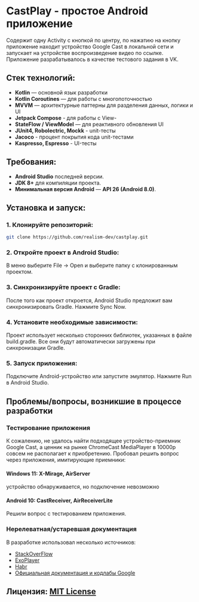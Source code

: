 # CastPlay - простое Android приложение
Содержит одну Activity с кнопкой по центру, по нажатию на кнопку приложение находит устройство Google Cast в локальной сети и запускает на устройстве воспроизведение видео по ссылке.
Приложение разрабатывалось в качестве тестового задания в VK.

## Стек технологий:
- **Kotlin** — основной язык разработки
- **Kotlin Coroutines** — для работы с многопоточностью
- **MVVM** — архитектурные паттерны для разделения данных, логики и UI
- **Jetpack Compose** - для работы с View- 
- **StateFlow / ViewModel** — для реактивного обновления UI
- **JUnit4, Robolectric, Mockk** - unit-тесты
- **Jacoco** - процент покрытия кода unit-тестами
- **Kaspresso, Espresso** - UI-тесты

## Требования:
- **Android Studio** последней версии.
- **JDK 8+** для компиляции проекта.
- **Минимальная версия Android** — **API 26 (Android 8.0)**.
  
## Установка и запуск:

### 1. Клонируйте репозиторий:
```bash
git clone https://github.com/realism-dev/castplay.git
```

### 2. Откройте проект в Android Studio:
В меню выберите File -> Open и выберите папку с клонированным проектом.

### 3. Синхронизируйте проект с Gradle:
После того как проект откроется, Android Studio предложит вам синхронизировать Gradle. Нажмите Sync Now.

### 4. Установите необходимые зависимости:
Проект использует несколько сторонних библиотек, указанных в файле build.gradle. Все они будут автоматически загружены при синхронизации Gradle.

### 5. Запуск приложения:
Подключите Android-устройство или запустите эмулятор.
Нажмите Run в Android Studio.

## Проблемы/вопросы, возникшие в процессе разработки

### Тестирование приложения
К сожалению, не удалось найти подходящее устройство-приемник Google Cast, а ценник на рынке ChromeCast MediaPlayer в 10000р совсем не располагает к приобретению.
Пробовал решить вопрос через приложения, имитирующие приемники:
#### Windows 11: X-Mirage, AirServer
устройство обнаруживается, но подключение невозможно
#### Android 10: CastReceiver, AirReceiverLite
Решили вопрос с тестированием приложения.

### Нерелеватная/устаревшая документация
В разработке использовал несколько источников:
- [StackOverFlow](https://stackoverflow.com/questions/46632109/start-cast-session-for-a-cast-device)
- [ExoPlayer](https://github.com/google/ExoPlayer/blob/release-v2/extensions/cast/src/main/java/com/google/android/exoplayer2/ext/cast/DefaultCastOptionsProvider.java)
- [Habr](https://habr.com/ru/companies/mobileup/articles/442300/)
- [Официальная документация и кодлабы Google](https://developers.google.com/cast?hl=ru)

## Лицензия: [MIT License](https://github.com/Realism-dev/CastPlay/blob/master/LICENSE)
